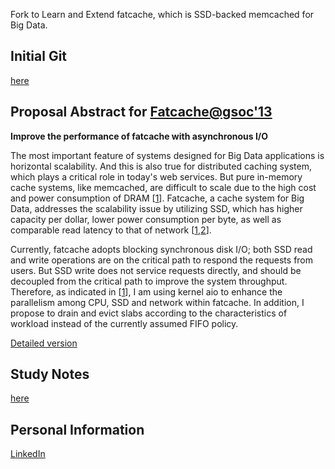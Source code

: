 Fork to Learn and Extend fatcache, which is SSD-backed memcached for Big Data. 

## Initial Git  
[here](https://github.com/twitter/fatcache/)

## Proposal Abstract for [Fatcache@gsoc'13](https://github.com/twitter/twitter.github.com/wiki/Google-Summer-of-Code-2013)

**Improve the performance of fatcache with asynchronous I/O** 

The most important feature of systems designed for Big Data applications 
is horizontal scalability. And this is also true for distributed caching 
system, which plays a critical role in today's web services. 
But pure in-memory cache systems, like memcached, are difficult to scale
due to the high cost and power consumption of DRAM 
[[1](https://github.com/twitter/fatcache/)].
Fatcache, a cache system for Big Data, addresses the scalability issue
by utilizing SSD, which has higher capacity per dollar, lower power consumption 
per byte, as well as comparable read latency to that of network 
[[1](https://github.com/twitter/fatcache/),[2](https://gist.github.com/jboner/2841832)].

Currently, fatcache adopts blocking synchronous disk I/O; both SSD read and
write operations are on the critical path to respond the requests from users.
But SSD write does not service requests directly, and should be decoupled 
from the critical path to improve the system throughput. 
Therefore, as indicated in [[1](https://github.com/twitter/fatcache/)], 
I am using kernel aio to enhance the parallelism among CPU, SSD and network 
within fatcache. In addition, I propose to drain and evict slabs according 
to the characteristics of workload instead of the currently assumed FIFO policy.

[Detailed version](https://github.com/cloudXane/fatcache/blob/asyncIO/proposal.txt)

## Study Notes 
[here](https://github.com/cloudXane/fatcache/blob/asyncIO/learning.txt)

## Personal Information
[LinkedIn](http://www.linkedin.com/pub/xiaobing-li/69/a71/319)
